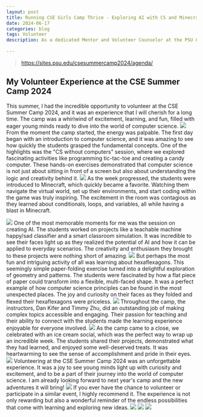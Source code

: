 ```yaml
---
layout: post
title: Running CSE Girls Camp Thrice - Exploring AI with CS and Minecraft
date: 2024-06-17
categories: blog
tags: Volunteer
description: As a dedicated Mentor and Volunteer Counselor at the PSU Camp for Girls, I've had the privilege of guiding and inspiring the next generation of young minds in the world of computer science and technology. With a passion for education and a genuine love for programming, I've been actively involved in mentoring discussions, teaching programming languages like Python and C#, and providing valuable insights into the fascinating realms of Android-based VR and AR programming using Unity 3D.
 
---
```


>https://sites.psu.edu/csesummercamp2024/agenda/

## My Volunteer Experience at the CSE Summer Camp 2024

This summer, I had the incredible opportunity to volunteer at the CSE Summer Camp 2024, and it was an experience that I will cherish for a long time. The camp was a whirlwind of excitement, learning, and fun, filled with eager young minds ready to dive into the world of computer science.
![](https://raw.githubusercontent.com/SophieCXT/blog.io/master/img/PSU/camp2024-1.jpg)
From the moment the camp started, the energy was palpable. The first day began with an introduction to computer science, and it was amazing to see how quickly the students grasped the fundamental concepts. One of the highlights was the "CS without computers" session, where we explored fascinating activities like programming tic-tac-toe and creating a candy computer. These hands-on exercises demonstrated that computer science is not just about sitting in front of a screen but also about understanding the logic and creativity behind it.
![](https://raw.githubusercontent.com/SophieCXT/blog.io/master/img/PSU/camp2024-2.jpg)
As the week progressed, the students were introduced to Minecraft, which quickly became a favorite. Watching them navigate the virtual world, set up their environments, and start coding within the game was truly inspiring. The excitement in the room was contagious as they learned about conditionals, loops, and variables, all while having a blast in Minecraft.


![](https://raw.githubusercontent.com/SophieCXT/blog.io/master/img/PSU/camp2024-3.jpg)
One of the most memorable moments for me was the session on creating AI. The students worked on projects like a teachable machine happy/sad classifier and a smart classroom simulation. It was incredible to see their faces light up as they realized the potential of AI and how it can be applied to everyday scenarios. The creativity and enthusiasm they brought to these projects were nothing short of amazing.
![](https://raw.githubusercontent.com/SophieCXT/blog.io/master/img/PSU/camp2024-4.jpg)
But perhaps the most fun and intriguing activity of all was learning about hexaflexagons. This seemingly simple paper-folding exercise turned into a delightful exploration of geometry and patterns. The students were fascinated by how a flat piece of paper could transform into a flexible, multi-faced shape. It was a perfect example of how computer science principles can be found in the most unexpected places. The joy and curiosity on their faces as they folded and flexed their hexaflexagons were priceless.
![](https://raw.githubusercontent.com/SophieCXT/blog.io/master/img/PSU/camp2024-5.jpg)
Throughout the camp, the instructors, Dan Kifer and Timmy Zhu, did an outstanding job of making complex topics accessible and engaging. Their passion for teaching and their ability to connect with the students made the learning experience enjoyable for everyone involved.
![](https://raw.githubusercontent.com/SophieCXT/blog.io/master/img/PSU/camp2024-6.jpg)
As the camp came to a close, we celebrated with an ice cream social, which was the perfect way to wrap up an incredible week. The students shared their projects, demonstrated what they had learned, and enjoyed some well-deserved treats. It was heartwarming to see the sense of accomplishment and pride in their eyes.
![](https://raw.githubusercontent.com/SophieCXT/blog.io/master/img/PSU/camp2024-7.jpg)
Volunteering at the CSE Summer Camp 2024 was an unforgettable experience. It was a joy to see young minds light up with curiosity and excitement, and to be a part of their journey into the world of computer science. I am already looking forward to next year's camp and the new adventures it will bring!
![](https://raw.githubusercontent.com/SophieCXT/blog.io/master/img/PSU/friend-reunion.jpg)
If you ever have the chance to volunteer or participate in a similar event, I highly recommend it. The experience is not only rewarding but also a wonderful reminder of the endless possibilities that come with learning and exploring new ideas.
![](https://raw.githubusercontent.com/SophieCXT/blog.io/master/img/PSU/lab-reunion.jpg)
![](https://raw.githubusercontent.com/SophieCXT/blog.io/master/img/PSU/friend-reunion-1.jpg)
![](https://raw.githubusercontent.com/SophieCXT/blog.io/master/img/PSU/friend-reunion-2.jpg)
